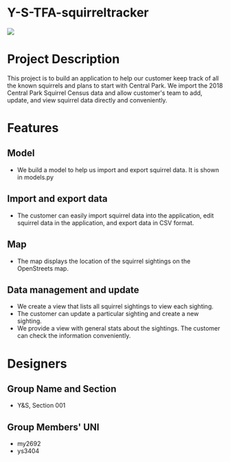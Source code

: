 # Y-S-TFA-squirreltracker
![](https://ss0.bdstatic.com/70cFvHSh_Q1YnxGkpoWK1HF6hhy/it/u=1799240122,1902034286&fm=26&gp=0.jpg)
# Project Description
This project is to build an application to help our customer keep track of all the known squirrels and plans to start with Central Park. We import the 2018 Central Park Squirrel Census data and allow customer's team to add, update, and view squirrel data directly and conveniently. 
# Features 
##  Model
  * We build a model to help us import and export squirrel data. It is shown in models.py
##  Import and export data
  * The customer can easily import squirrel data into the application, edit squirrel data in the application, and export data in CSV format.
## Map
  * The map displays the location of the squirrel sightings on the OpenStreets map.
## Data management and update
  * We create a view that lists all squirrel sightings to view each sighting.
  * The customer can update a particular sighting and create a new sighting.
  * We provide a view with general stats about the sightings. The customer can check the information conveniently.
# Designers
## Group Name and Section
  * Y&S, Section 001
## Group Members' UNI
  * my2692
  * ys3404

